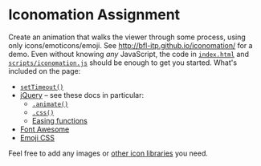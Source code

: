 # Iconomation Assignment

Create an animation that walks the viewer through some process, using only icons/emoticons/emoji. See http://bfl-itp.github.io/iconomation/ for a demo. Even without knowing *any* JavaScript, the code in [`index.html`](index.html) and [`scripts/iconomation.js`](scripts/iconomation.js) should be enough to get you started. What's included on the page:

* [`setTimeout()`](https://developer.mozilla.org/en-US/docs/Web/API/WindowTimers.setTimeout)
* [jQuery](http://jquery.com/) – see these docs in particular:
    * [`.animate()`](http://api.jquery.com/animate/)
    * [`.css()`](http://api.jquery.com/css/)
    * [Easing functions](http://jqueryui.com/easing/)
* [Font Awesome](http://fortawesome.github.io/Font-Awesome/)
* [Emoji CSS](http://afeld.github.io/emoji-css/)

Feel free to add any images or [other icon libraries](http://weloveiconfonts.com/) you need.
